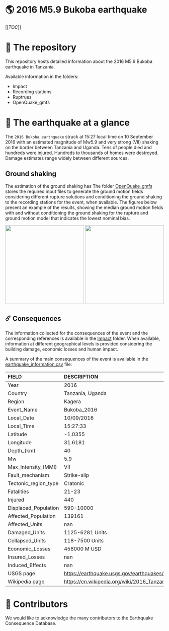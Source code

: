 # 🌎 2016 M5.9 Bukoba earthquake
[[_TOC_]]

# 📂 The repository  

This repository hosts detailed information about the 2016 M5.9 Bukoba earthquake in Tanzania.

Available information in the folders:

- Impact
- Recording stations
- Ruptrues
- OpenQuake_gmfs 


# 🚀 The earthquake at a glance 
The `2016 Bukoba earthquake` struck at 15:27 local time on 10 September 2016 with an estimated magnitude of Mw5.9 and very strong (VII) shaking on the border between Tanzania and Uganda. Tens of people died and hundreds were injured. Hundreds to thousands of homes were destroyed. Damage estimates range widely between different sources.

## Ground shaking

The estimation of the ground shaking has The folder [OpenQuake_gmfs](./OpenQuake_gmfs/) stores the required input files to generate the ground motion fields considering different rupture solutions and conditioning the ground shaking to the recording stations for the event, when available. The figures below present an example of the results, showing the median ground motion fields with and without conditioning the ground shaking for the rupture and ground motion model that indicates the lowest nominal bias.

<img src="./OpenQuake_gmfs/median_gmf_stations_none.png" height="250">
<img src="./OpenQuake_gmfs/median_gmf_stations_all.png" height="250">

## ☄️ Consequences

The information collected for the consequences of the event and the corresponding references is available in the [Impact](./Impact) folder. When available, information at different geographical levels is provided considering the building damage, economic losses and human impact.

A summary of the main consequences of the event is available in the [earthquake_information.csv](./earthquake_information.csv) file:

| FIELD                | DESCRIPTION                                                            |
|:---------------------|:-----------------------------------------------------------------------|
| Year                 | 2016                                                                   |
| Country              | Tanzania, Uganda                                                       |
| Region               | Kagera                                                                 |
| Event_Name           | Bukoba_2016                                                            |
| Local_Date           | 10/09/2016                                                             |
| Local_Time           | 15:27:33                                                               |
| Latitude             | -1.0355                                                                |
| Longitude            | 31.6181                                                                |
| Depth_(km)           | 40                                                                     |
| Mw                   | 5.9                                                                    |
| Max_Intensity_(MMI)  | VII                                                                    |
| Fault_mechanism      | Strike-slip                                                            |
| Tectonic_region_type | Cratonic                                                               |
| Fatalities           | 21-23                                                                  |
| Injured              | 440                                                                    |
| Displaced_Population | 590-10000                                                              |
| Affected_Population  | 139161                                                                 |
| Affected_Units       | nan                                                                    |
| Damaged_Units        | 1125-6281 Units                                                        |
| Collapsed_Units      | 118-7500 Units                                                         |
| Economic_Losses      | 458000 M USD                                                           |
| Insured_Losses       | nan                                                                    |
| Induced_Effects      | nan                                                                    |
| USGS page            | https://earthquake.usgs.gov/earthquakes/eventpage/us10006nkx/executive |
| Wikipedia page       | https://en.wikipedia.org/wiki/2016_Tanzania_earthquake                 |


# 🌟 Contributors 

We would like to acknowledge the many contributors to the Earthquake Consequence Database.
